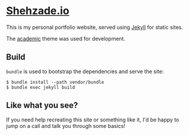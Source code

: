 # [Shehzade.io](https://shehzade.io)

This is my personal portfolio website, served using [Jekyll](https://jekyllrb.com/) for static sites.

The [academic](https://github.com/LeNPaul/academic) theme was used for development.

## Build

`bundle` is used to bootstrap the dependencies and serve the site:

```
$ bundle install --path vendor/bundle
$ bundle exec jekyll build
```

## Like what you see?

If you need help recreating this site or something like it, I'd be happy to jump on a call and talk you through some basics!
